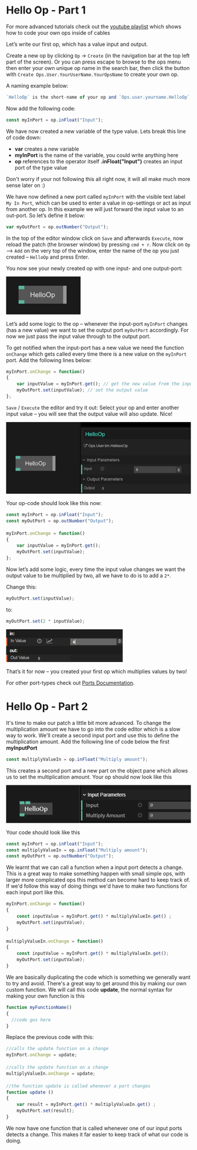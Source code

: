# Hello Op - Part 1

For more advanced tutorials check out the [youtube playlist](https://www.youtube.com/playlist?list=PLYimpE2xWgBvKQg65p9q5sa2jJaHGO7Ka) which shows how to code your own ops inside of cables

Let’s write our first op, which has a value input and output.

Create a new op by clicking `Op` -> `Create` (in the navigation bar at the top left part of the screen).
Or you can press escape to browse to the ops menu then enter your own unique op name in the search bar, then click the button with `Create Ops.User.YourUserName.YourOpsName` to create your own op.

A naming example below:
```javascript
`HelloOp` is the short-name of your op and `Ops.user.yourname.HelloOp` the unique name.
```
Now add the following code:

```javascript
const myInPort = op.inFloat("Input");
```
We have now created a new variable of the type value. Lets break this line of code down:
- **var** creates a new variable
- **myInPort** is the name of the variable, you could write anything here
- **op** references to the operator itself **.inFloat("Input")** creates an input port of the type value

Don't worry if your not following this all right now, it will all make much more sense later on :)

We have now defined a new port called `myInPort` with the visible text label `My In Port`, which can be used to enter a value in op-settings or act as input from another op.
In this example we will just forward the input value to an out-port. So let’s define it below:

```javascript
var myOutPort = op.outNumber("Output");
```

In the top of the editor window click on `Save` and afterwards `Execute`, now reload the patch (the browser window) by pressing `cmd + r`. Now click on `Op` —> `Add` on the very top of the window, enter the name of the op you just created – `HelloOp` and press Enter.

You now see your newly created op with one input- and one output-port:

![](img/hello-op-1.png)

Let’s add some logic to the op – whenever the input-port `myInPort` changes (has a new value) we want to  set the output port `myOutPort` accordingly. For now we just pass the input value through to the output port.

To get notified when the input-port has a new value we need the function `onChange` which gets called every time there is a new value on the `myInPort` port.
Add the following lines below:

```javascript
myInPort.onChange = function()
{
  	var inputValue = myInPort.get(); // get the new value from the input port
    myOutPort.set(inputValue); // set the output value
};
```

`Save` / `Execute` the editor and try it out: Select your op and enter another input value – you will see that the output value will also update. Nice!

![](img/hello-op-inout-same.png)

Your op-code should look like this now:

```javascript
const myInPort = op.inFloat("Input");
const myOutPort = op.outNumber("Output");

myInPort.onChange = function()
{
  	var inputValue = myInPort.get();
    myOutPort.set(inputValue);
};
```

Now let’s add some logic, every time the input value changes we want the output value to be multiplied by two, all we have to do is to add a `2*`.

Change this:

```javascript
myOutPort.set(inputValue);
```

to:

```javascript
myOutPort.set(2 * inputValue);
```

![Op Settings (multiply by 2)](img/op-settings-mul.png)

That’s it for now – you created your first op which multiplies values by two!

For other port-types check out [Ports Documentation](../dev_creating_ports/dev_creating_ports).

# Hello Op - Part 2

It's time to make our patch a little bit more advanced.
To change the multiplication amount we have to go into the code editor which is a slow way to work.
We'll create a second input port and use this to define the multiplication amount.
Add the following line of code below the first **myInputPort**
```javascript
const multiplyValueIn = op.inFloat("Multiply amount");
```

This creates a second port and a new part on the object pane which allows us to set the multiplication amount.
Your op should now look like this

![](img/b-port_in_multiply_amount.PNG)


Your code should look like this
```javascript
const myInPort = op.inFloat("Input");
const multiplyValueIn = op.inFloat("Multiply amount");
const myOutPort = op.outNumber("Output");
```


We learnt that we can call a function when a input port detects a change. This is a great way to make something happen with small simple ops, with larger more complicated ops this method can become hard to keep track of.
If we'd follow this way of doing things we'd have to make two functions for each input port like this.

```javascript
myInPort.onChange = function()
{
    const inputValue = myInPort.get() * multiplyValueIn.get() ;
    myOutPort.set(inputValue);
}

multiplyValueIn.onChange = function()
{
    const inputValue = myInPort.get() * multiplyValueIn.get();
    myOutPort.set(inputValue);
}

```

We are basically duplicating the code which is something we generally want to try and avoid.
There's a great way to get around this by making our own custom function.
We will call this code **update**, the normal syntax for making your own function is this

```javascript
function myFunctionName()
{
  //code gos here
}
```
Replace the previous code with this:
```javascript
//calls the update function on a change
myInPort.onChange = update;

//calls the update function on a change
multiplyValueIn.onChange = update;

//the function update is called whenever a port changes
function update ()
{
    var result = myInPort.get() * multiplyValueIn.get() ;
    myOutPort.set(result);
}
```
We now have one function that is called whenever one of our input ports detects a change. This makes it far easier to keep track of what our code is doing.










